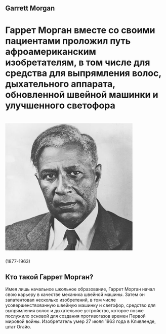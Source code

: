 ## Garrett Morgan

# Гаррет Морган вместе со своими пациентами проложил путь афроамериканским изобретателям, в том числе для средства для выпрямления волос, дыхательного аппарата, обновленной швейной машинки и улучшенного светофора

# ![foto](photo/garrett-a-morgan.jpg) 

(1877-1963)

## Кто такой Гаррет Морган?

Имея лишь начальное школьное образование, Гаррет Морган начал свою карьеру в качестве механика швейной машины. Затем он запатентовал несколько изобретений, в том числе усовершенствованную швейную машинку и светофор, средство для выпрямления волос и дыхательное устройство, которое позже послужило основой для создания противогазов времен Первой мировой войны. Изобретатель умер 27 июля 1963 года в Кливленде, штат Огайо.